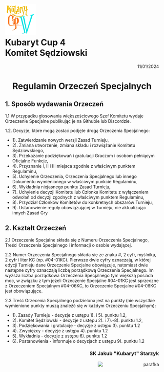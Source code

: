 # <img src="https://github.com/KubarytTournaments/KubarytCup/blob/English/Logo/logo-kc4.png" alt="logokc4" style="width: 20%; height: auto;"> <br>Kubaryt Cup 4 <br>Komitet Sędziowski

<p align="right">11/01/2024</p>

<h1 align="center">Regulamin Orzeczeń Specjalnych</h1>

## 1. Sposób wydawania Orzeczeń

1.1 W przypadku głosowania większościowego Szef Komitetu wydaje Orzeczenie Specjalne publikując je na Githubie lub Discordzie.

1.2. Decyzje, które mogą zostać podjęte drogą Orzeczenia Specjalnego:

- 1). Zatwierdzanie nowych wersji Zasad Turnieju,
- 2). Zmiana utworzenie, zmiana składu i rozwiążanie Komitetu Sędziowskiego,
- 3). Przekazanie podziękowań i gratulacji Graczom i osobom pełniącym Oficjalne Funkcje,
- 4). Przyznanie I, II i III miejsca zgodnie z właściwym punktem Regulaminu,
- 5). Uchylenie Orzeczenia, Orzeczenia Specjalnego lub innego Dokumentu wymienionego w właściwym punkcie Regulaminu,
- 6). Wykładnia niejasnego punktu Zasad Turnieju,
- 7). Uchylenie decyzji Komitetu lub Członka Komitetu z wyłączeniem odwołań od decyzji zgodnych z właściwym punktem Regulaminu,
- 8). Przydział Członków Komitetów do konkretnych obszarów Turnieju,
- 9). Ustanowienie reguły obowiązującej w Turnieju, nie aktualizując innych Zasad Gry

## 2. Kształt Orzeczeń

2.1 Orzeczenie Specjalne składa się z Numeru Orzeczenia Specjalnego, Treści Orzeczenia Specjalnego i informacji o osobie wydającej.

2.2 Numer Orzeczenia Specjalnego składa się ze znaku #, 2 cyfr, myślnika, 2 cyfr i liter KC (np. #04-01KC). Pierwsze dwie cyfry oznaczają, w której edycji Turnieju dane Orzeczenie Specjalne obowiązuje, natomiast dwie następne cyfry oznaczają liczbę porządkową Orzeczenia Specjalnego. Im wyższa liczba porządkowa Orzeczenia Specjalnego tym większą posiada moc, w związku z tym jeżeli Orzeczenie Specjalne #04-01KC jest sprzeczne z Orzeczeniem Specjalnym #04-06KC, to Orzeczenie Specjalne #04-06KC jest obowiązujące.

2.3 Treść Orzecenia Specjalnego podzielona jest na punkty (nie wszystkie wymienione punkty muszą znaleźć się w każdym Orzeczeniu Specjalnym):

- 1). Zasady Turnieju - decyzje z ustępu 1). i 5). punktu 1.2,
- 2). Komitet Sędziowski - decyzje z ustępu 2). i 7).-8). punktu 1.2,
- 3). Podziękowania i gratulacje - decyzje z ustępu 3). punktu 1.2
- 4). Zwycięzcy - decyzje z ustępu 4). punktu 1.2
- 5). Wykładnia - decyzje z ustępu 6). punktu 1.2
- 6). Postanowienia - informuje o decyzjach z ustępu 9). punktu 1.2

### <p align="right">SK Jakub "Kubaryt" Starzyk</p>
<div align="right"><img src="https://media.discordapp.net/attachments/1022538414328913930/1136284542727110656/image-removebg-preview_3.png" alt="parafka" style="height: auto; width:200px; float:right;"/></div>
